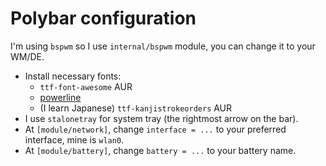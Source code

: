 # Polybar configuration
I'm using `bspwm` so I use `internal/bspwm` module, you can change it to your WM/DE.

- Install necessary fonts:
    - `ttf-font-awesome` AUR
    - [powerline](https://github.com/powerline/powerline)
    - (I learn Japanese) `ttf-kanjistrokeorders` AUR 
- I use `stalonetray` for system tray (the rightmost arrow on the bar).
- At `[module/network]`, change `interface = ...` to your preferred interface, mine is `wlan0`.
- At `[module/battery]`, change `battery = ...` to your battery name.
